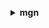 **<details ><summary style="color:none;">mgn</summary><blockquote>**

- **<details><summary style="color:none;"><b><u>change-server-life-cycle-state</b></u></summary><blockquote>**

  * **<p style="color:none;">--life-cycle</p>**
  * **<p style="color:none;">--source-server-id</p>**
  * **<p style="color:none;">--cli-input-json</p>**
  * **<p style="color:none;">--cli-input-yaml</p>**
  * **<p style="color:none;">--generate-cli-skeleton</p>**
  </br>
  **<p style="color:red;">Description</p>**
  </br>
  ## **Examples**
  ```bash

  ```
  ```json

  ```


- **<details><summary style="color:none;"><b><u>create-replication-configuration-template</b></u></summary><blockquote>**

  * **<p style="color:none;">--associate-default-security-group</p>**
  * **<p style="color:none;">--no-associate-default-security-group</p>**
  * **<p style="color:none;">--bandwidth-throttling</p>**
  * **<p style="color:none;">--create-public-ip</p>**
  * **<p style="color:none;">--no-create-public-ip</p>**
  * **<p style="color:none;">--data-plane-routing</p>**
  * **<p style="color:none;">--default-large-staging-disk-type</p>**
  * **<p style="color:none;">--ebs-encryption</p>**
  * **<p style="color:none;">--ebs-encryption-key-arn</p>**
  * **<p style="color:none;">--replication-server-instance-type</p>**
  * **<p style="color:none;">--replication-servers-security-groups-ids</p>**
  * **<p style="color:none;">--staging-area-subnet-id</p>**
  * **<p style="color:none;">--staging-area-tags</p>**
  * **<p style="color:none;">--tags</p>**
  * **<p style="color:none;">--use-dedicated-replication-server</p>**
  * **<p style="color:none;">--no-use-dedicated-replication-server</p>**
  * **<p style="color:none;">--cli-input-json</p>**
  * **<p style="color:none;">--cli-input-yaml</p>**
  * **<p style="color:none;">--generate-cli-skeleton</p>**
  </br>
  **<p style="color:red;">Description</p>**
  </br>
  ## **Examples**
  ```bash

  ```
  ```json

  ```


- **<details><summary style="color:none;"><b><u>delete-job</b></u></summary><blockquote>**

  * **<p style="color:none;">--job-id</p>**
  * **<p style="color:none;">--cli-input-json</p>**
  * **<p style="color:none;">--cli-input-yaml</p>**
  * **<p style="color:none;">--generate-cli-skeleton</p>**
  </br>
  **<p style="color:red;">Description</p>**
  </br>
  ## **Examples**
  ```bash

  ```
  ```json

  ```


- **<details><summary style="color:none;"><b><u>delete-replication-configuration-template</b></u></summary><blockquote>**

  * **<p style="color:none;">--replication-configuration-template-id</p>**
  * **<p style="color:none;">--cli-input-json</p>**
  * **<p style="color:none;">--cli-input-yaml</p>**
  * **<p style="color:none;">--generate-cli-skeleton</p>**
  </br>
  **<p style="color:red;">Description</p>**
  </br>
  ## **Examples**
  ```bash

  ```
  ```json

  ```


- **<details><summary style="color:none;"><b><u>delete-source-server</b></u></summary><blockquote>**

  * **<p style="color:none;">--source-server-id</p>**
  * **<p style="color:none;">--cli-input-json</p>**
  * **<p style="color:none;">--cli-input-yaml</p>**
  * **<p style="color:none;">--generate-cli-skeleton</p>**
  </br>
  **<p style="color:red;">Description</p>**
  </br>
  ## **Examples**
  ```bash

  ```
  ```json

  ```


- **<details><summary style="color:none;"><b><u>describe-job-log-items</b></u></summary><blockquote>**

  * **<p style="color:none;">--job-id</p>**
  * **<p style="color:none;">--cli-input-json</p>**
  * **<p style="color:none;">--cli-input-yaml</p>**
  * **<p style="color:none;">--starting-token</p>**
  * **<p style="color:none;">--page-size</p>**
  * **<p style="color:none;">--max-items</p>**
  * **<p style="color:none;">--generate-cli-skeleton</p>**
  </br>
  **<p style="color:red;">Description</p>**
  </br>
  ## **Examples**
  ```bash

  ```
  ```json

  ```


- **<details><summary style="color:none;"><b><u>describe-jobs</b></u></summary><blockquote>**

  * **<p style="color:none;">--filters</p>**
  * **<p style="color:none;">--cli-input-json</p>**
  * **<p style="color:none;">--cli-input-yaml</p>**
  * **<p style="color:none;">--starting-token</p>**
  * **<p style="color:none;">--page-size</p>**
  * **<p style="color:none;">--max-items</p>**
  * **<p style="color:none;">--generate-cli-skeleton</p>**
  </br>
  **<p style="color:red;">Description</p>**
  </br>
  ## **Examples**
  ```bash

  ```
  ```json

  ```


- **<details><summary style="color:none;"><b><u>describe-replication-configuration-templates</b></u></summary><blockquote>**

  * **<p style="color:none;">--replication-configuration-template-ids</p>**
  * **<p style="color:none;">--cli-input-json</p>**
  * **<p style="color:none;">--cli-input-yaml</p>**
  * **<p style="color:none;">--starting-token</p>**
  * **<p style="color:none;">--page-size</p>**
  * **<p style="color:none;">--max-items</p>**
  * **<p style="color:none;">--generate-cli-skeleton</p>**
  </br>
  **<p style="color:red;">Description</p>**
  </br>
  ## **Examples**
  ```bash

  ```
  ```json

  ```


- **<details><summary style="color:none;"><b><u>describe-source-servers</b></u></summary><blockquote>**

  * **<p style="color:none;">--filters</p>**
  * **<p style="color:none;">--cli-input-json</p>**
  * **<p style="color:none;">--cli-input-yaml</p>**
  * **<p style="color:none;">--starting-token</p>**
  * **<p style="color:none;">--page-size</p>**
  * **<p style="color:none;">--max-items</p>**
  * **<p style="color:none;">--generate-cli-skeleton</p>**
  </br>
  **<p style="color:red;">Description</p>**
  </br>
  ## **Examples**
  ```bash

  ```
  ```json

  ```


- **<details><summary style="color:none;"><b><u>disconnect-from-service</b></u></summary><blockquote>**

  * **<p style="color:none;">--source-server-id</p>**
  * **<p style="color:none;">--cli-input-json</p>**
  * **<p style="color:none;">--cli-input-yaml</p>**
  * **<p style="color:none;">--generate-cli-skeleton</p>**
  </br>
  **<p style="color:red;">Description</p>**
  </br>
  ## **Examples**
  ```bash

  ```
  ```json

  ```


- **<details><summary style="color:none;"><b><u>finalize-cutover</b></u></summary><blockquote>**

  * **<p style="color:none;">--source-server-id</p>**
  * **<p style="color:none;">--cli-input-json</p>**
  * **<p style="color:none;">--cli-input-yaml</p>**
  * **<p style="color:none;">--generate-cli-skeleton</p>**
  </br>
  **<p style="color:red;">Description</p>**
  </br>
  ## **Examples**
  ```bash

  ```
  ```json

  ```


- **<details><summary style="color:none;"><b><u>get-launch-configuration</b></u></summary><blockquote>**

  * **<p style="color:none;">--source-server-id</p>**
  * **<p style="color:none;">--cli-input-json</p>**
  * **<p style="color:none;">--cli-input-yaml</p>**
  * **<p style="color:none;">--generate-cli-skeleton</p>**
  </br>
  **<p style="color:red;">Description</p>**
  </br>
  ## **Examples**
  ```bash

  ```
  ```json

  ```


- **<details><summary style="color:none;"><b><u>get-replication-configuration</b></u></summary><blockquote>**

  * **<p style="color:none;">--source-server-id</p>**
  * **<p style="color:none;">--cli-input-json</p>**
  * **<p style="color:none;">--cli-input-yaml</p>**
  * **<p style="color:none;">--generate-cli-skeleton</p>**
  </br>
  **<p style="color:red;">Description</p>**
  </br>
  ## **Examples**
  ```bash

  ```
  ```json

  ```


- **<details><summary style="color:none;"><b><u>help</b></u></summary><blockquote>**

  * **<p style="color:none;"></p>**
  </br>
  **<p style="color:red;">Description</p>**
  </br>
  ## **Examples**
  ```bash

  ```
  ```json

  ```


- **<details><summary style="color:none;"><b><u>initialize-service</b></u></summary><blockquote>**

  * **<p style="color:none;">--cli-input-json</p>**
  * **<p style="color:none;">--cli-input-yaml</p>**
  * **<p style="color:none;">--generate-cli-skeleton</p>**
  </br>
  **<p style="color:red;">Description</p>**
  </br>
  ## **Examples**
  ```bash

  ```
  ```json

  ```


- **<details><summary style="color:none;"><b><u>list-tags-for-resource</b></u></summary><blockquote>**

  * **<p style="color:none;">--resource-arn</p>**
  * **<p style="color:none;">--cli-input-json</p>**
  * **<p style="color:none;">--cli-input-yaml</p>**
  * **<p style="color:none;">--generate-cli-skeleton</p>**
  </br>
  **<p style="color:red;">Description</p>**
  </br>
  ## **Examples**
  ```bash

  ```
  ```json

  ```


- **<details><summary style="color:none;"><b><u>mark-as-archived</b></u></summary><blockquote>**

  * **<p style="color:none;">--source-server-id</p>**
  * **<p style="color:none;">--cli-input-json</p>**
  * **<p style="color:none;">--cli-input-yaml</p>**
  * **<p style="color:none;">--generate-cli-skeleton</p>**
  </br>
  **<p style="color:red;">Description</p>**
  </br>
  ## **Examples**
  ```bash

  ```
  ```json

  ```


- **<details><summary style="color:none;"><b><u>retry-data-replication</b></u></summary><blockquote>**

  * **<p style="color:none;">--source-server-id</p>**
  * **<p style="color:none;">--cli-input-json</p>**
  * **<p style="color:none;">--cli-input-yaml</p>**
  * **<p style="color:none;">--generate-cli-skeleton</p>**
  </br>
  **<p style="color:red;">Description</p>**
  </br>
  ## **Examples**
  ```bash

  ```
  ```json

  ```


- **<details><summary style="color:none;"><b><u>start-cutover</b></u></summary><blockquote>**

  * **<p style="color:none;">--source-server-ids</p>**
  * **<p style="color:none;">--tags</p>**
  * **<p style="color:none;">--cli-input-json</p>**
  * **<p style="color:none;">--cli-input-yaml</p>**
  * **<p style="color:none;">--generate-cli-skeleton</p>**
  </br>
  **<p style="color:red;">Description</p>**
  </br>
  ## **Examples**
  ```bash

  ```
  ```json

  ```


- **<details><summary style="color:none;"><b><u>start-test</b></u></summary><blockquote>**

  * **<p style="color:none;">--source-server-ids</p>**
  * **<p style="color:none;">--tags</p>**
  * **<p style="color:none;">--cli-input-json</p>**
  * **<p style="color:none;">--cli-input-yaml</p>**
  * **<p style="color:none;">--generate-cli-skeleton</p>**
  </br>
  **<p style="color:red;">Description</p>**
  </br>
  ## **Examples**
  ```bash

  ```
  ```json

  ```


- **<details><summary style="color:none;"><b><u>tag-resource</b></u></summary><blockquote>**

  * **<p style="color:none;">--resource-arn</p>**
  * **<p style="color:none;">--tags</p>**
  * **<p style="color:none;">--cli-input-json</p>**
  * **<p style="color:none;">--cli-input-yaml</p>**
  * **<p style="color:none;">--generate-cli-skeleton</p>**
  </br>
  **<p style="color:red;">Description</p>**
  </br>
  ## **Examples**
  ```bash

  ```
  ```json

  ```


- **<details><summary style="color:none;"><b><u>terminate-target-instances</b></u></summary><blockquote>**

  * **<p style="color:none;">--source-server-ids</p>**
  * **<p style="color:none;">--tags</p>**
  * **<p style="color:none;">--cli-input-json</p>**
  * **<p style="color:none;">--cli-input-yaml</p>**
  * **<p style="color:none;">--generate-cli-skeleton</p>**
  </br>
  **<p style="color:red;">Description</p>**
  </br>
  ## **Examples**
  ```bash

  ```
  ```json

  ```


- **<details><summary style="color:none;"><b><u>untag-resource</b></u></summary><blockquote>**

  * **<p style="color:none;">--resource-arn</p>**
  * **<p style="color:none;">--tag-keys</p>**
  * **<p style="color:none;">--cli-input-json</p>**
  * **<p style="color:none;">--cli-input-yaml</p>**
  * **<p style="color:none;">--generate-cli-skeleton</p>**
  </br>
  **<p style="color:red;">Description</p>**
  </br>
  ## **Examples**
  ```bash

  ```
  ```json

  ```


- **<details><summary style="color:none;"><b><u>update-launch-configuration</b></u></summary><blockquote>**

  * **<p style="color:none;">--copy-private-ip</p>**
  * **<p style="color:none;">--no-copy-private-ip</p>**
  * **<p style="color:none;">--copy-tags</p>**
  * **<p style="color:none;">--no-copy-tags</p>**
  * **<p style="color:none;">--launch-disposition</p>**
  * **<p style="color:none;">--licensing</p>**
  * **<p style="color:none;">--name</p>**
  * **<p style="color:none;">--source-server-id</p>**
  * **<p style="color:none;">--target-instance-type-right-sizing-method</p>**
  * **<p style="color:none;">--cli-input-json</p>**
  * **<p style="color:none;">--cli-input-yaml</p>**
  * **<p style="color:none;">--generate-cli-skeleton</p>**
  </br>
  **<p style="color:red;">Description</p>**
  </br>
  ## **Examples**
  ```bash

  ```
  ```json

  ```


- **<details><summary style="color:none;"><b><u>update-replication-configuration</b></u></summary><blockquote>**

  * **<p style="color:none;">--associate-default-security-group</p>**
  * **<p style="color:none;">--no-associate-default-security-group</p>**
  * **<p style="color:none;">--bandwidth-throttling</p>**
  * **<p style="color:none;">--create-public-ip</p>**
  * **<p style="color:none;">--no-create-public-ip</p>**
  * **<p style="color:none;">--data-plane-routing</p>**
  * **<p style="color:none;">--default-large-staging-disk-type</p>**
  * **<p style="color:none;">--ebs-encryption</p>**
  * **<p style="color:none;">--ebs-encryption-key-arn</p>**
  * **<p style="color:none;">--name</p>**
  * **<p style="color:none;">--replicated-disks</p>**
  * **<p style="color:none;">--replication-server-instance-type</p>**
  * **<p style="color:none;">--replication-servers-security-groups-ids</p>**
  * **<p style="color:none;">--source-server-id</p>**
  * **<p style="color:none;">--staging-area-subnet-id</p>**
  * **<p style="color:none;">--staging-area-tags</p>**
  * **<p style="color:none;">--use-dedicated-replication-server</p>**
  * **<p style="color:none;">--no-use-dedicated-replication-server</p>**
  * **<p style="color:none;">--cli-input-json</p>**
  * **<p style="color:none;">--cli-input-yaml</p>**
  * **<p style="color:none;">--generate-cli-skeleton</p>**
  </br>
  **<p style="color:red;">Description</p>**
  </br>
  ## **Examples**
  ```bash

  ```
  ```json

  ```


- **<details><summary style="color:none;"><b><u>update-replication-configuration-template</b></u></summary><blockquote>**

  * **<p style="color:none;">--arn</p>**
  * **<p style="color:none;">--associate-default-security-group</p>**
  * **<p style="color:none;">--no-associate-default-security-group</p>**
  * **<p style="color:none;">--bandwidth-throttling</p>**
  * **<p style="color:none;">--create-public-ip</p>**
  * **<p style="color:none;">--no-create-public-ip</p>**
  * **<p style="color:none;">--data-plane-routing</p>**
  * **<p style="color:none;">--default-large-staging-disk-type</p>**
  * **<p style="color:none;">--ebs-encryption</p>**
  * **<p style="color:none;">--ebs-encryption-key-arn</p>**
  * **<p style="color:none;">--replication-configuration-template-id</p>**
  * **<p style="color:none;">--replication-server-instance-type</p>**
  * **<p style="color:none;">--replication-servers-security-groups-ids</p>**
  * **<p style="color:none;">--staging-area-subnet-id</p>**
  * **<p style="color:none;">--staging-area-tags</p>**
  * **<p style="color:none;">--use-dedicated-replication-server</p>**
  * **<p style="color:none;">--no-use-dedicated-replication-server</p>**
  * **<p style="color:none;">--cli-input-json</p>**
  * **<p style="color:none;">--cli-input-yaml</p>**
  * **<p style="color:none;">--generate-cli-skeleton</p>**
  </br>
  **<p style="color:red;">Description</p>**
  </br>
  ## **Examples**
  ```bash

  ```
  ```json

  ```


</blockquote></details>
</blockquote></details>
</blockquote></details>
</blockquote></details>
</blockquote></details>
</blockquote></details>
</blockquote></details>
</blockquote></details>
</blockquote></details>
</blockquote></details>
</blockquote></details>
</blockquote></details>
</blockquote></details>
</blockquote></details>
</blockquote></details>
</blockquote></details>
</blockquote></details>
</blockquote></details>
</blockquote></details>
</blockquote></details>
</blockquote></details>
</blockquote></details>
</blockquote></details>
</blockquote></details>
</blockquote></details>
</blockquote></details>
</blockquote></details>
